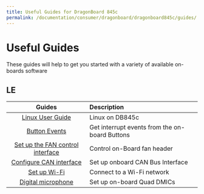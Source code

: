 ```yaml
---
title: Useful Guides for DragonBoard 845c
permalink: /documentation/consumer/dragonboard/dragonboard845c/guides/
---
```

# Useful Guides

These guides will help to get you started with a variety of available on-boards software

## LE

| Guides                                             | Description                    |
|:--------------------------------------------------:|:-------------------------------|
| [Linux User Guide](/documentation/consumer/dragonboard/dragonboard845c/guides/files/rb3-linux-user-guide.pdf) | Linux on DB845c |
| [Button Events](button-events/) | Get interrupt events from the on-board Buttons    |
| [Set up the FAN control interface](fan-control/) | Control on-Board fan header      |
| [Configure CAN interface](can/)                  | Set up onboard CAN Bus Interface |
| [Set up Wi-Fi](wifi/)                            | Connect to a Wi-Fi network       |
| [Digital microphone](dmic/)                      | Set up on-board Quad DMICs       |
